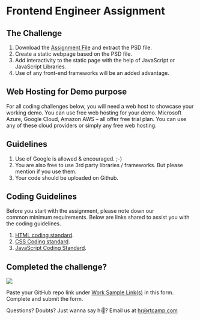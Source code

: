 # Frontend Engineer Assignment

The Challenge
-------------

1.  Download the [Assignment File](https://github.com/rtCamp/hiring-assignments/raw/master/Frontend-Engineer/FrontEnd-Developer-Assignment.zip) and extract the PSD file.
2.  Create a static webpage based on the PSD file.
3.  Add interactivity to the static page with the help of JavaScript or JavaScript Libraries.
4.  Use of any front-end frameworks will be an added advantage.

Web Hosting for Demo purpose
----------------------------

For all coding challenges below, you will need a web host to showcase your working demo. You can use free web hosting for your demo. Microsoft Azure, Google Cloud, Amazon AWS – all offer free trial plan. You can use any of these cloud providers or simply any free web hosting.

Guidelines
----------

1.  Use of Google is allowed & encouraged. ;-)
2.  You are also free to use 3rd party libraries / frameworks. But please mention if you use them.
3.  Your code should be uploaded on Github.

Coding Guidelines
-----------------

Before you start with the assignment, please note down our common minimum requirements. Below are links shared to assist you with the coding guidelines.

1.  [HTML coding standard](https://make.wordpress.org/core/handbook/best-practices/coding-standards/html/).
2.  [CSS Coding standard](https://make.wordpress.org/core/handbook/best-practices/coding-standards/css/).
3.  [JavaScript Coding Standard](https://make.wordpress.org/core/handbook/best-practices/coding-standards/javascript/).

Completed the challenge?
------------------------
![](https://media.githubusercontent.com/media/rtCamp/hiring-assignments/master/img/hello-there.jpg)

Paste your GitHub repo link under [Work Sample Link(s)](https://careers.rtcamp.com/front-end-web-engineer/#application-form) in this form. Complete and submit the form.

Questions? Doubts? Just wanna say hi🖖? Email us at [hr@rtcamp.com](mailto:hr@rtcamp.com)